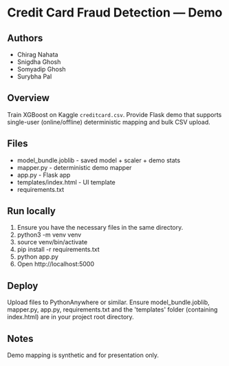 
# Credit Card Fraud Detection — Demo

## Authors
- Chirag Nahata
- Snigdha Ghosh
- Somyadip Ghosh
- Surybha Pal

## Overview
Train XGBoost on Kaggle `creditcard.csv`. Provide Flask demo that supports single-user (online/offline) deterministic mapping and bulk CSV upload.

## Files
- model_bundle.joblib - saved model + scaler + demo stats
- mapper.py - deterministic demo mapper
- app.py - Flask app
- templates/index.html - UI template
- requirements.txt

## Run locally
1. Ensure you have the necessary files in the same directory.
2. python3 -m venv venv
3. source venv/bin/activate
4. pip install -r requirements.txt
5. python app.py
6. Open http://localhost:5000

## Deploy
Upload files to PythonAnywhere or similar. Ensure model_bundle.joblib, mapper.py, app.py, requirements.txt and the 'templates' folder (containing index.html) are in your project root directory.

## Notes
Demo mapping is synthetic and for presentation only.
